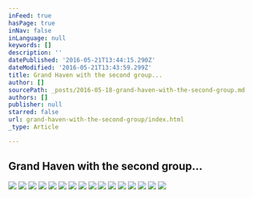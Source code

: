 ```yaml
---
inFeed: true
hasPage: true
inNav: false
inLanguage: null
keywords: []
description: ''
datePublished: '2016-05-21T13:44:15.290Z'
dateModified: '2016-05-21T13:43:59.299Z'
title: Grand Haven with the second group...
author: []
sourcePath: _posts/2016-05-18-grand-haven-with-the-second-group.md
authors: []
publisher: null
starred: false
url: grand-haven-with-the-second-group/index.html
_type: Article

---
```

## Grand Haven with the second group...
![](https://the-grid-user-content.s3-us-west-2.amazonaws.com/af8901cd-e2e4-401a-88e6-cc6c07099ce1.gif)
![](https://the-grid-user-content.s3-us-west-2.amazonaws.com/07d5d954-9a0a-4c2a-815e-aa44cc6559ba.jpg)
![](https://the-grid-user-content.s3-us-west-2.amazonaws.com/8a1825e2-2a4a-4600-903d-7892ea819502.jpg)
![](https://the-grid-user-content.s3-us-west-2.amazonaws.com/c4e1c502-d884-4dfe-a040-ea0b3ace669f.jpg)
![](https://the-grid-user-content.s3-us-west-2.amazonaws.com/dac284eb-e3e9-46c9-b5b9-427d94e6612e.jpg)
![](https://the-grid-user-content.s3-us-west-2.amazonaws.com/7478fb73-7548-4351-9234-e0237246fb10.jpg)
![](https://the-grid-user-content.s3-us-west-2.amazonaws.com/e5eea678-5018-4a62-80a8-323b66f5f6b2.jpg)
![](https://the-grid-user-content.s3-us-west-2.amazonaws.com/c913223c-07a2-475a-894e-200eef23ddb8.jpg)
![](https://the-grid-user-content.s3-us-west-2.amazonaws.com/919d5dc4-83df-47b3-8475-9caafd2656d2.jpg)
![](https://the-grid-user-content.s3-us-west-2.amazonaws.com/83adab0e-3e1f-4b4d-b8ca-0660c5c1195c.jpg)
![](https://the-grid-user-content.s3-us-west-2.amazonaws.com/3585f171-a3a7-41c5-bd91-58a0759262bf.jpg)
![](https://the-grid-user-content.s3-us-west-2.amazonaws.com/a8bba829-e453-4e92-a810-cd88ffa9b9c1.jpg)
![](https://the-grid-user-content.s3-us-west-2.amazonaws.com/e158ed72-a4a5-41e2-b4db-8ec46a716df3.jpg)
![](https://the-grid-user-content.s3-us-west-2.amazonaws.com/6d9f5ac7-c7ce-41a4-9778-d914623238f1.jpg)
![](https://the-grid-user-content.s3-us-west-2.amazonaws.com/d43dde62-5d04-45f3-b93d-36d61c949d3d.gif)
![](https://the-grid-user-content.s3-us-west-2.amazonaws.com/22edbcdd-3441-4208-9ab1-71ed51a67793.gif)